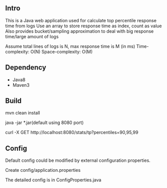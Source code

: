 ## Intro

This is a Java web application used for calculate top percentile response time from logs
Use an array to store response time as index, count as value
Also provides bucket/sampling approximation to deal with big response time/large amount of logs
 
Assume total lines of logs is N, max response time is M (in ms)
Time-complexity: O(N)
Space-complexity: O(M)

## Dependency

- Java8
- Maven3

## Build

mvn clean install

java -jar *.jar(default using 8080 port)

curl -X GET http://localhost:8080/stats/tp?percentiles=90,95,99

## Config

Default config could be modified by external configuration properties.

Create config/application.properties

The detailed config is in ConfigProperties.java
